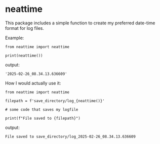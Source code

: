 # neattime

This package includes a simple function to create my preferred date-time format for log files.

Example:

```
from neattime import neattime

print(neattime())
```

output:

```
'2025-02-26_08.34.13.636609'
```

How I would actually use it:

```
from neattime import neattime

filepath = f'save_directory/log_{neattime()}'

# some code that saves my logfile

print(f"File saved to {filepath}")
```

output:

```
File saved to save_directory/log_2025-02-26_08.34.13.636609
```